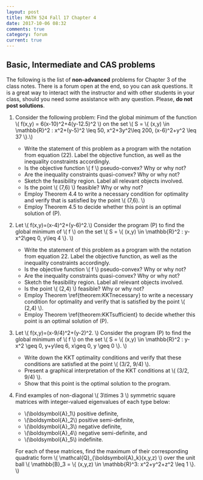 ```yaml
---
layout: post
title: MATH 524 Fall 17 Chapter 4
date: 2017-10-06 08:32
comments: true
category: forum
current: true
---
```


## Basic, Intermediate and CAS problems

<div class="alert alert-info">
The following is the list of <strong>non-advanced</strong> problems for Chapter 3 of the class notes.  There is a forum open at the end, so you can ask questions.  It is a great way to interact with the instructor and with other students in your class, should you need some assistance with any question. Please, <strong>do not post solutions</strong>.
</div>

1. Consider the following problem: Find the global minimum of the function \\( f(x,y) = 6(x-10)^2+4(y-12.5)^2 \\) on the set \\( S = \\{ (x,y) \in \mathbb{R}^2 : x^2+(y-5)^2 \leq 50, x^2+3y^2\leq 200, (x-6)^2+y^2 \leq 37 \\}.\\)

	* Write the statement of this problem as a program with the notation from equation (22).  Label the objective function, as well as the inequality constraints accordingly.
	* Is the objective function \\( f \\) pseudo-convex? Why or why not?
	* Are the inequality constraints quasi-convex?  Why or why not?
	* Sketch the feasibility region.  Label all relevant objects involved.
	* Is the point \\( (7,6) \\) feasible?  Why or why not?
	* Employ Theorem 4.4 to write a necessary condition for optimality and verify that is satisfied by the point \\( (7,6). \\)
	* Employ Theorem 4.5 to decide whether this point is an optimal solution of (P).


2. Let \\( f(x,y)=(x-4)^2+(y-6)^2.\\)  Consider the program (P) to find the global minimum of \\( f \\) on the set \\( S = \\{ (x,y) \in \mathbb{R}^2 : y-x^2\geq 0, y\leq 4 \\}. \\)

	* Write the statement of this problem as a program with the notation from equation 22.  Label the objective function, as well as the inequality constraints accordingly.
	* Is the objective function \\( f \\) pseudo-convex? Why or why not?
	* Are the inequality constraints quasi-convex?  Why or why not?
	* Sketch the feasibility region.  Label all relevant objects involved.
	* Is the point \\( (2,4) \\) feasible?  Why or why not?
	* Employ Theorem \ref{theorem:KKTnecessary} to write a necessary condition for optimality and verify that is satisfied by the point \\( (2,4) \\).
	* Employ Theorem \ref{theorem:KKTsufficient} to decide whether this point is an optimal solution of (P).

3. Let \\( f(x,y)=(x-9/4)^2+(y-2)^2. \\)  Consider the program (P) to find the global minimum of \\( f \\) on the set \\( S = \\{ (x,y) \in \mathbb{R}^2 : y-x^2 \geq 0, y+y\leq 6, x\geq 0, y \geq 0 \\}. \\) 

	* Write down the KKT optimality conditions and verify that these conditions are satisfied at the point \\( (3/2, 9/4) \\).
	* Present a graphical interpretation of the KKT conditions at \\( (3/2, 9/4) \\).
	* Show that this point is the optimal solution to the program.

4. Find examples of non-diagonal \\( 3\times 3 \\) symmetric square matrices with integer-valued eigenvalues of each type below: 

	* \\(\boldsymbol{A}_1\\) positive definite, 
	* \\(\boldsymbol{A}_2\\) positive semi-definite, 
	* \\(\boldsymbol{A}_3\\) negative definite, 
	* \\(\boldsymbol{A}_4\\) negative semi-definite, and 
	* \\(\boldsymbol{A}_5\\) indefinite. 

	For each of these matrices, find the maximum of their corresponding quadratic form \\( \mathcal{Q}_{\boldsymbol{A}_k}(x,y,z) \\) over the unit ball \\( \mathbb{B}_3 = \\{ (x,y,z) \in \mathbb{R}^3: x^2+y^2+z^2 \leq 1 \\}. \\)
